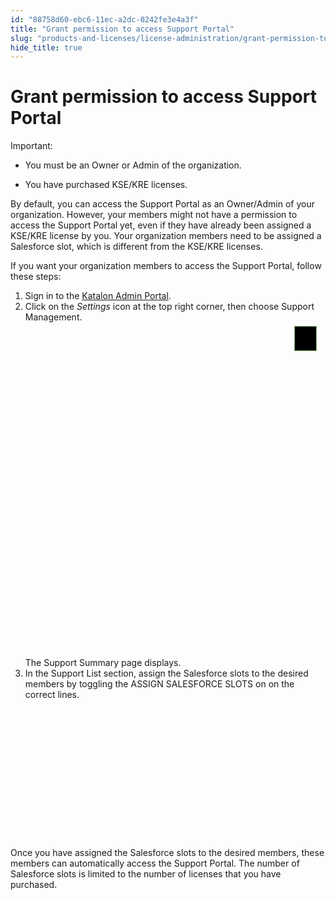 ```yaml
---
id: "88758d60-ebc6-11ec-a2dc-0242fe3e4a3f"
title: "Grant permission to access Support Portal"
slug: "products-and-licenses/license-administration/grant-permission-to-access-support-portal"
hide_title: true
---
```


# <a id="task-147" class="anchor_top_offset"/><a id="ariaid-title1" class="anchor_top_offset"/>Grant permission to access Support Portal

<section xmlns="http://www.w3.org/1999/xhtml" className="section context"><div className="note important note_important"><span className="note__title">Important:</span>      <ul className="ul"><li className="li">         <p className="p">You must be an Owner or Admin of the organization.</p>       </li><li className="li"><p className="p">You have purchased KSE/KRE licenses.</p></li></ul>   </div>   <p className="p"> By default, you can access the Support Portal as an Owner/Admin of your organization. However, your members might not have a permission to access the Support Portal yet, even if they have already been assigned a KSE/KRE license by you. Your organization members need to be assigned a Salesforce slot, which is  different from the KSE/KRE licenses. </p><p className="p"> If you want your organization members to access the Support Portal, follow these steps:</p> </section> 
<ol xmlns="http://www.w3.org/1999/xhtml" className="ol steps"><li className="li step stepexpand"><span className="ph cmd">Sign in to the <a className="xref j-external-link" href="https://my.katalon.com/home" target="_blank">Katalon Admin Portal</a>.</span></li><li className="li step stepexpand"><span className="ph cmd"> Click on the <em className="ph i">Settings</em> icon at the top right corner, then choose <span className="ph uicontrol">Support Management</span>.</span><div className="itemgroup info">       <svg xmlns="http://www.w3.org/2000/svg" height={648} id="svgcontent" overflow="visible" viewBox="0 0 581 648" width={581} x={581} y={648} className="anchor_top_offset"><g style={{pointerEvents: 'all'}}><title style={{pointerEvents: 'inherit'}}>Layer 1            </title><image height={648} id="svg_42bb6584-1afa-4328-a949-301bcc3cf42b" width={581} actuate="onLoad" show="embed" type="simple" resource-uuid="86b69f50-ebc6-11ec-a2dc-0242fe3e4a3f" href="/86b69f50-ebc6-11ec-a2dc-0242fe3e4a3f.png" className="anchor_top_offset" /><rect fill="#000000" fillOpacity={0} height={66} id="svg_1" rx={5} ry={5} stroke="#6bb545" strokeOpacity={1} strokeWidth={4} style={{pointerEvents: 'inherit'}} width={471} x={88} y={576} className="anchor_top_offset" /><rect fill="#000000" fillOpacity={0} height="47.00000238418579" id="svg_2" rx={5} ry={5} stroke="#6bb545" strokeOpacity={1} strokeWidth={4} width="41.999999046325684" x="521.0000009536743" y="7.999997615814209" className="anchor_top_offset" /></g></svg>     </div><div className="itemgroup info">The <span className="ph uicontrol">Support Summary</span> page displays. </div></li><li className="li step stepexpand"><span className="ph cmd">In the <span className="ph uicontrol">Support List</span> section, assign the Salesforce slots to the desired members by toggling the <span className="ph uicontrol">ASSIGN SALESFORCE SLOTS</span> on on the correct lines.</span><div className="itemgroup info">       <svg xmlns="http://www.w3.org/2000/svg" height={355} id="svg_c39484f2-9708-4ed3-807e-4011ecd2d37e" overflow="visible" viewBox="0 0 768 355" width={768} x={768} y={355} className="anchor_top_offset"><g style={{pointerEvents: 'all'}}><title style={{pointerEvents: 'inherit'}}>Layer 1            </title><image height={355} id="svg_512ff68b-c2b7-436c-944e-fdab26e6e462" width={768} actuate="onLoad" show="embed" type="simple" resource-uuid="849ebbd0-ebc6-11ec-a2dc-0242fe3e4a3f" href="/849ebbd0-ebc6-11ec-a2dc-0242fe3e4a3f.jpeg" className="anchor_top_offset" /><rect fill="#000000" fillOpacity={0} height={89} id="svg_db81dfa8-4ebe-4be8-b29e-f7fba2121661" rx={5} ry={5} stroke="#6bb545" strokeOpacity={1} strokeWidth={4} style={{pointerEvents: 'inherit'}} width={104} x="526.5" y="230.5" className="anchor_top_offset" /></g></svg>     </div></li></ol> 
<section xmlns="http://www.w3.org/1999/xhtml" className="section result">Once you have assigned the Salesforce slots to the desired members, these members can automatically access the Support Portal. The number of Salesforce slots is limited to the number of licenses that you have purchased.</section> 
